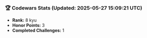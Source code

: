 ### 🏆 Codewars Stats (Updated: 2025-05-27 15:09:21 UTC)

- **Rank:** 8 kyu
- **Honor Points:** 3
- **Completed Challenges:** 1
